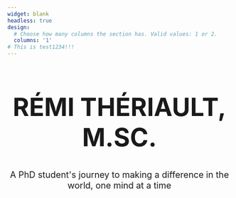```yaml
---
widget: blank
headless: true
design:
  # Choose how many columns the section has. Valid values: 1 or 2.
  columns: '1'
# This is test1234!!!
---
```




<style>
#container h1  { font-size: 4em }
#container h1, #container p   { text-align: center }
</style>

<div id="container">
<h1 style="font-size: 4em"> RÉMI THÉRIAULT, M.SC. </h1>
<p style="font-size: 1.4em">
A PhD student's journey to making a difference in the world, one mind at a time</p>
</div>
